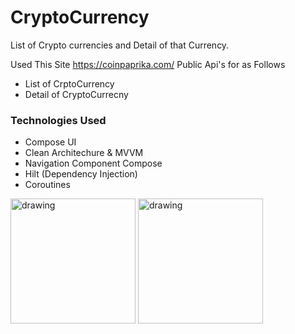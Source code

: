 # CryptoCurrency
List of Crypto currencies and Detail of that Currency.

Used This Site https://coinpaprika.com/ Public Api's for as Follows
- List of CrptoCurrency
- Detail of CryptoCurrecny

### Technologies Used
- Compose UI
- Clean Architechure & MVVM
- Navigation Component Compose
- Hilt (Dependency Injection)
- Coroutines


<img src="https://user-images.githubusercontent.com/45784284/132341170-5b584578-d53b-44ad-b5c5-aa0d473143ec.png" alt="drawing" width="200"/>  <img src="https://user-images.githubusercontent.com/45784284/132341157-f064baa9-b659-458b-a31a-3b36ede18c1e.png" alt="drawing" width="200"/>

